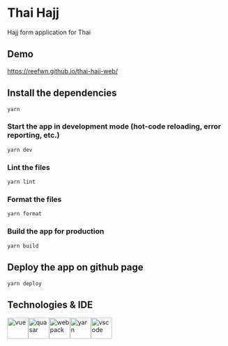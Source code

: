 # Thai Hajj

Hajj form application for Thai

## Demo

https://reefwn.github.io/thai-hajj-web/

## Install the dependencies

```
yarn
```

### Start the app in development mode (hot-code reloading, error reporting, etc.)

```
yarn dev
```

### Lint the files

```
yarn lint
```

### Format the files

```
yarn format
```

### Build the app for production

```
yarn build
```

## Deploy the app on github page

```
yarn deploy
```

## Technologies & IDE

<div>
    <img style="float: left" src="https://upload.wikimedia.org/wikipedia/commons/thumb/9/95/Vue.js_Logo_2.svg/220px-Vue.js_Logo_2.svg.png" height="48" alt="vue"> &nbsp;
    <img style="float: left" src="https://cdn.quasar.dev/logo/svg/quasar-logo.svg" height="48" alt="quasar"> &nbsp;
    <img style="float: left" src="https://camo.githubusercontent.com/b0573f87b0786eda63c76f2a9a1358e7a653783c25c03c6c908a00b70c713d78/68747470733a2f2f7765627061636b2e6a732e6f72672f6173736574732f69636f6e2d7371756172652d6269672e737667" height="48" alt="webpack"> &nbsp;
    <img style="float: left" src="https://avatars.githubusercontent.com/u/22247014?s=200&v=4" height="48" alt="yarn"> &nbsp;
    <img style="float: left" src="https://code.visualstudio.com/assets/updates/1_35/logo-stable.png" height="48" alt="vscode">
</div>
